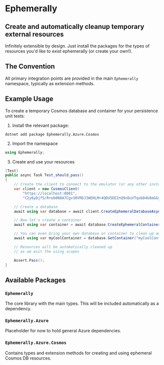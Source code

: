 # Ephemerally

## Create and automatically cleanup temporary external resources

Infinitely extensible by design. Just install the packages for the types of resources you'd like to exist ephemerally (or create your own!).

## The Convention
All primary integration points are provided in the main `Ephemerally` namespace, typically as extension methods.

## Example Usage
To create a temporary Cosmos database and container for your persistence unit tests:
1. Install the relevant package:  
```
dotnet add package Ephemerally.Azure.Cosmos
```
2. Import the namespace
```csharp
using Ephemerally;
```
3. Create and use your resources
```csharp
[Test]
public async Task Test_should_pass()
{
    // Create the client to connect to the emulator (or any other instance)
    var client = new CosmosClient(
        "https://localhost:8081",
        "C2y6yDjf5/R+ob0N8A7Cgv30VRDJIWEHLM+4QDU5DE2nQ9nDuVTqobD4b8mGGyPMbIZnqyMsEcaGQy67XIw/Jw==");

    // Create a database
    await using var database = await client.CreateEphemeralDatabaseAsync();

    // Now let's create a container
    await using var container = await database.CreateEphemeralContainerAsync();

    // You can even bring your own database or container to clean up automatically
    await using var myCoolContainer = database.GetContainer("myCoolContainer").ToEphemeral();

    // Resources will be automatically cleaned up
    // as we exit the using scopes

    Assert.Pass();
}
```

## Available Packages

### `Ephemerally`
The core library with the main types. This will be included automatically as a dependency.

### `Ephemerally.Azure`
Placeholder for now to hold general Azure dependencies.

### `Ephemerally.Azure.Cosmos`
Contains types and extension methods for creating and using ephemeral Cosmos DB resources.
